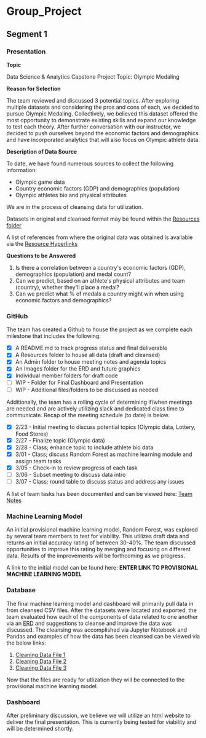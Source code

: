 # Group_Project

## Segment 1

### Presentation

**Topic**

Data Science & Analytics Capstone Project Topic: Olympic Medaling

**Reason for Selection**

The team reviewed and discussed 3 potential topics.  After exploring multiple datasets and considering the pros and cons of each, we decided to pursue Olympic Medaling. Collectively, we believed this dataset offered the most opportunity to demonstrate existing skills and expand our knowledge to test each theory.  After further conversation with our instructor, we decided to push ourselves beyond the economic factors and demographics and have incorporated analytics that will also focus on Olympic athlete data.

**Description of Data Source**

To date, we have found numerous sources to collect the following information:
- Olympic game data
- Country economic factors (GDP) and demographics (population)
- Olympic athletes bio and physical attributes

We are in the process of cleansing data for utilization.

Datasets in original and cleansed format may be found within the [Resources folder](https://github.com/FrankPassalacqua88/Olympic_Data_Analysis/tree/main/Resources)

A list of references from where the original data was obtained is available via the [Resource Hyperlinks](https://github.com/FrankPassalacqua88/Olympic_Data_Analysis/blob/4bf8de5c99385051b0ad16081716bf3c53ba59b7/Resources/Hyperlinks/Resource_Hyperlinks.docx)

**Questions to be Answered**
1. Is there a correlation between a country's economic factors (GDP), demographics (population) and medal count?
2. Can we predict, based on an athlete's physical attributes and team (country), whether they'll place a medal?
3. Can we predict what % of medals a country might win when using economic factors and demographics?

### GitHub

The team has created a Github to house the project as we complete each milestone that includes the following:
- [x] A README.md to track progress status and final deliverable
- [x] A Resources folder to house all data (draft and cleansed)
- [x] An Admin folder to house meeting notes and agenda topics
- [x] An Images folder for the ERD and future graphics
- [x] Individual member folders for draft code
- [ ] WIP - Folder for Final Dashboard and Presentation
- [ ] WIP - Additional files/folders to be discussed as needed

Additionally, the team has a rolling cycle of determining if/when meetings are needed and are actively utilizing slack and dedicated class time to communicate. Recap of the meeting schedule (to date) is below.
- [x] 2/23 - Initial meeting to discuss potential topics (Olympic data, Lottery, Food Stores) 
- [x] 2/27 - Finalize topic (Olympic data)
- [x] 2/28 - Class; enhance topic to include athlete bio data
- [x] 3/01 - Class; discuss Random Forest as machine learning module and assign team tasks
- [x] 3/05 - Check-in to review progress of each task
- [ ] 3/06 - Subset meeting to discuss data intro
- [ ] 3/07 - Class; round table to discuss status and address any issues

A list of team tasks has been documented and can be viewed here: [Team Notes](https://github.com/FrankPassalacqua88/Olympic_Data_Analysis/blob/4bf8de5c99385051b0ad16081716bf3c53ba59b7/Admin/Team_Notes.docx)

### Machine Learning Model

An initial provisional machine learning model, Random Forest, was explored by several team members to test for viability.  This utilizes draft data and returns an initial accuracy rating of between 30-40%.  The team discussed opportunities to improve this rating by merging and focusing on different data.  Results of the improvements will be forthcoming as we progress.

A link to the initial model can be found here: **ENTER LINK TO PROVISIONAL MACHINE LEARNING MODEL**

### Database 

The final machine learning model and dashboard will primarily pull data in from cleansed CSV files.  After the datasets were located and exported, the team evaluated how each of the components of data related to one another via an [ERD](https://github.com/FrankPassalacqua88/Olympic_Data_Analysis/blob/097e394fb11aaeb831c7b5a3930cc990cdd31402/images/ERD.png) and suggestions to cleanse and improve the data was discussed.  The cleansing was accomplished via Jupyter Notebook and Pandas and examples of how the data has been cleansed can be viewed via the below links:

1. [Cleaning Data File 1](https://github.com/FrankPassalacqua88/Olympic_Data_Analysis/blob/42d9fbe2bd781425c091011fd1685999287671fa/wpf/Cleaning.ipynb)
2. [Cleaning Data File 2](https://github.com/FrankPassalacqua88/Olympic_Data_Analysis/blob/42d9fbe2bd781425c091011fd1685999287671fa/wpf/Cleaning2.ipynb)
3. [Cleaning Data File 3](https://github.com/FrankPassalacqua88/Olympic_Data_Analysis/blob/b93ee9b55bb98d825a0c2eb33b12fb89544c7920/wpf/Cleaning3.ipynb)

Now that the files are ready for utlization they will be connected to the provisional machine learning model.

### Dashboard

After preliminary discussion, we believe we will utilize an html website to deliver the final presentation.  This is currently being tested for viability and will be determined shortly.
